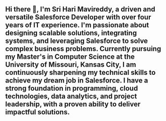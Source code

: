 ## Hi there 👋, I'm Sri Hari Mavireddy, a driven and versatile Salesforce Developer with over four years of IT experience. I'm passionate about designing scalable solutions, integrating systems, and leveraging Salesforce to solve complex business problems. Currently pursuing my Master's in Computer Science at the University of Missouri, Kansas City, I am continuously sharpening my technical skills to achieve my dream job in Salesforce. I have a strong foundation in programming, cloud technologies, data analytics, and project leadership, with a proven ability to deliver impactful solutions.


<!--

**Website :** https://sriharimavireddyportfolio-dev-ed.develop.my.site.com/PortfolioLWCUI/

**Education**

Master’s in Computer Science (STEM) | Expected Dec 2024
University of Missouri, Kansas City, USA
Bachelor of Engineering in Computer Science | May 2020
Gitam University, India

**Skills and Technologies**

Programming Languages: Apex, Java, JavaScript, HTML, CSS
Salesforce Expertise: Sales Cloud, Health Cloud, Marketing Cloud, Lightning Web Components (LWC), Visualforce, SOQL, Workflow, Approvals, Dashboards, Reports, Triggers
Integrations: REST APIs, BULK APIs, SOAP, JSON, XML
Testing Tools: Selenium, Provar, Apex Test Classes
DevOps & Agile: Git CI/CD, BitBucket, Atlassian Jira & Confluence, Agile Scrum Methodology
Tools: VS Code, Salesforce Inspector, Data Loader, Testmo
Soft Skills: Project Management, Problem Solving, Communication, and Leadership

**Certifications**

Salesforce Certified Associate
Salesforce Certified Administrator
Salesforce Certified Platform Developer I
Salesforce Certified AI Specialist
Google Associate Cloud Engineer
Copado Certified Fundamentals I

**Key Projects**

**Portfolio Website**

Built an interactive portfolio using Salesforce LWC and Experience Cloud.
Features include dynamic sections for GitHub, LinkedIn, Resume PDF, and project showcase.
Integrated a "Contact Me" form that automatically creates Salesforce contacts, sends confirmation emails, and provides real-time updates.
Deployed in Salesforce Experience Cloud for enhanced visibility.
Visit Portfolio
**Salesforce-WhatsApp Integration**

Connected Salesforce with Meta Developer APIs to send automated WhatsApp messages.
Utilized asynchronous Apex callouts and triggers for seamless communication.
Enabled instant notifications for newly created Salesforce contacts.
**Employee Management System**

Developed a full-stack application with a Java backend, MySQL database, and a JavaScript-based frontend.
Improved server response times and enhanced data retrieval processes.
**Professional Experience**

**Cognizant Technology Solutions** (Nov 2020 - Jul 2023)

Designed scalable Salesforce solutions for life science projects, ensuring 95% client satisfaction.
Developed integrations with third-party apps using REST APIs and other methodologies.
Resolved post-release issues such as Hyperforce migration impacts on CSS.
**Ellipse Technologies** (Jan 2019 - Oct 2020)

Optimized Salesforce environments, enhancing workflows and security configurations.
Implemented automation tools like Provar and Selenium to improve testing efficiency.
Achievements

Resolved patient data integration issues by debugging JSON payloads and ensuring accurate Apex deserialization.
Successfully coordinated post-release fixes with the Salesforce team during the Summer '24 release.
Created robust Salesforce test automation frameworks, boosting coverage and performance metrics.

**Sriharimavireddy/Sriharimavireddy** is a ✨ _special_ ✨ repository because its `README.md` (this file) appears on your GitHub profile.

Here are some ideas to get you started:

- 🔭 I’m currently working on ...
- 🌱 I’m currently learning ...
- 👯 I’m looking to collaborate on ...
- 🤔 I’m looking for help with ...
- 💬 Ask me about ...
- 📫 How to reach me: ...
- 😄 Pronouns: ...
- ⚡ Fun fact: ...
-->

